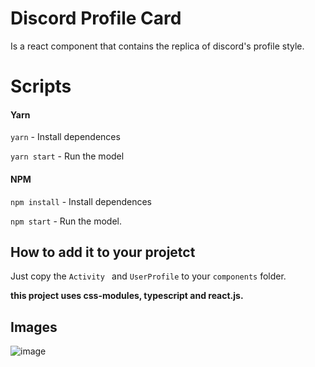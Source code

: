 # Discord Profile Card

Is a react component that contains the replica of discord's profile style.

# Scripts

#### Yarn

`yarn` - Install dependences

`yarn start` - Run the model

#### NPM

`npm install` - Install dependences

`npm start` - Run the model.

## How to add it to your projetct

Just copy the `Activity ` and `UserProfile` to your `components` folder.

****this project uses css-modules, typescript and react.js.****

## Images

<img src="https://i.imgur.com/Bh2CjRD.png" alt="image"/>
